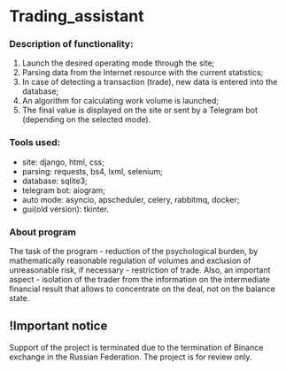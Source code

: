# Trading_assistant
### Description of functionality:
1. Launch the desired operating mode through the site;
2. Parsing data from the Internet resource with the current statistics;
3. In case of detecting a transaction (trade), new data is entered into the database;
4. An algorithm for calculating work volume is launched;
5. The final value is displayed on the site or sent by a Telegram bot (depending on the selected mode).

### Tools used:
- site: django, html, css;
- parsing: requests, bs4, lxml, selenium;
- database: sqlite3;
- telegram bot: aiogram;
- auto mode: asyncio, apscheduler, celery, rabbitmq, docker;
- gui(old version): tkinter.

### About program
 The task of the program - reduction of the psychological burden, by mathematically reasonable regulation of volumes and exclusion of unreasonable risk, if necessary - restriction of trade. Also, an important aspect - isolation of the trader from the information on the intermediate financial result that allows to concentrate on the deal, not on the balance state.

## !Important notice
 Support of the project is terminated due to the termination of Binance exchange in the Russian Federation. The project is for review only.
